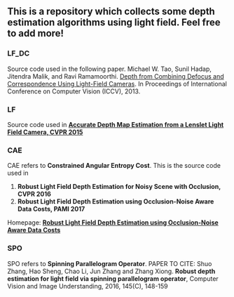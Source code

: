 ## This is a repository which collects some depth estimation algorithms using light field. Feel free to add more!

### LF_DC
Source code used in the following paper.
Michael W. Tao, Sunil Hadap, Jitendra Malik, and Ravi Ramamoorthi. [Depth from Combining Defocus and Correspondence Using Light-Field Cameras](http://graphics.berkeley.edu/papers/Tao-DFC-2013-12/). In Proceedings of International Conference on Computer Vision (ICCV), 2013.

### LF

Source code used in **[Accurate Depth Map Estimation from a Lenslet Light Field Camera, CVPR 2015](https://sites.google.com/site/hgjeoncv/home/depthfromlf_cvpr15)**

### CAE

CAE refers to **Constrained Angular Entropy Cost**. This is the source code used in
1. **Robust Light Field Depth Estimation for Noisy Scene with Occlusion, CVPR 2016**
2. **Robust Light Field Depth Estimation using Occlusion-Noise Aware Data Costs, PAMI 2017**

Homepage: **[Robust Light Field Depth Estimation using Occlusion-Noise Aware Data Costs](http://image.inha.ac.kr/lfdepth/)**

### SPO

SPO refers to **Spinning Parallelogram Operator**.
PAPER TO CITE:
Shuo Zhang, Hao Sheng, Chao Li, Jun Zhang and Zhang Xiong.
**Robust depth estimation for light field via spinning parallelogram operator**, Computer Vision and Image Understanding, 2016, 145(C), 148-159
